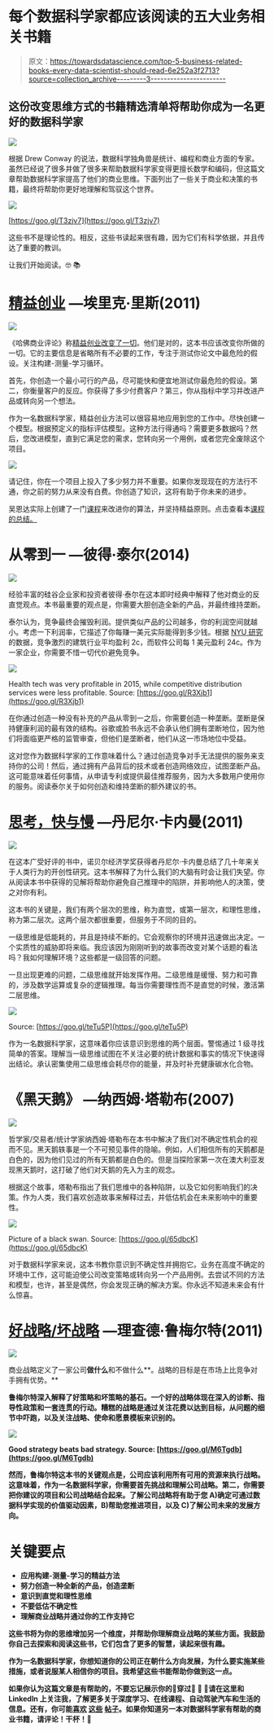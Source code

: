 # 每个数据科学家都应该阅读的五大业务相关书籍

> 原文：<https://towardsdatascience.com/top-5-business-related-books-every-data-scientist-should-read-6e252a3f2713?source=collection_archive---------3----------------------->

## 这份改变思维方式的书籍精选清单将帮助你成为一名更好的数据科学家

![](img/6efd3926abcd8cd7be45c38634c7a7b3.png)

根据 Drew Conway 的说法，数据科学独角兽是统计、编程和商业方面的专家。虽然已经说了很多并做了很多来帮助数据科学家变得更擅长数学和编码，但这篇文章帮助数据科学家提高了他们的商业思维。下面列出了一些关于商业和决策的书籍，最终将帮助你更好地理解和驾驭这个世界。

![](img/6b0a6dcbfa799eba248a706dd289ceae.png)

[https://goo.gl/T3zjv7](https://goo.gl/T3zjv7)

这些书不是理论性的。相反，这些书读起来很有趣，因为它们有科学依据，并且传达了重要的教训。

让我们开始阅读。🤓 📚

# [精益创业](https://www.amazon.com/Lean-Startup-Entrepreneurs-Continuous-Innovation/dp/0307887898/ref=sr_1_3?ie=UTF8&qid=1520063440&sr=8-3&keywords=lean+startup) —埃里克·里斯(2011)

![](img/0f3d9e0fbcc60446285c90048ee2105f.png)

《哈佛商业评论》称[精益创业改变了一切](https://hbr.org/2013/05/why-the-lean-start-up-changes-everything)。他们是对的，这本书应该改变你所做的一切。它的主要信息是省略所有不必要的工作，专注于测试你论文中最危险的假设。关注构建-测量-学习循环。

首先，你创造一个最小可行的产品，尽可能快和便宜地测试你最危险的假设。第二，你衡量客户的反应。你获得了多少付费客户？第三，你从指标中学习并改进产品或转向另一个想法。

作为一名数据科学家，精益创业方法可以很容易地应用到您的工作中。尽快创建一个模型。根据预定义的指标评估模型。这种方法行得通吗？需要更多数据吗？然后，您改进模型，直到它满足您的需求，您转向另一个用例，或者您完全废除这个项目。

![](img/7e52ee81cb5f82765cc5c07e04539d66.png)

请记住，你在一个项目上投入了多少努力并不重要。如果你发现现在的方法行不通，你之前的努力从来没有白费。你创造了知识，这将有助于你未来的进步。

吴恩达实际上创建了一门[课程](https://www.coursera.org/learn/machine-learning-projects)来改进你的算法，并坚持精益原则。点击查看本[课程的总结。](/structuring-your-machine-learning-project-course-summary-in-1-picture-and-22-nuggets-of-wisdom-95b051a6c9dd)

# 从零到一 —彼得·泰尔(2014)

![](img/0cf5ee7ba02582d36053480eae53af18.png)

经验丰富的硅谷企业家和投资者彼得·泰尔在这本即时经典中解释了他对商业的反直觉观点。本书最重要的观点是，你需要大胆创造全新的产品，并最终维持垄断。

泰尔认为，竞争最终会摧毁利润。提供类似产品的公司越多，你的利润空间就越小。考虑一下利润率，它描述了你每赚一美元实际能得到多少钱。根据 [NYU 研究](http://pages.stern.nyu.edu/~adamodar/New_Home_Page/datafile/margin.html)的数据，竞争激烈的建筑行业平均盈利 2c，而软件公司每 1 美元盈利 24c。作为一家企业，你需要不惜一切代价避免竞争。

![](img/0d806d589f02c30c3cf669ed8837e985.png)

Health tech was very profitable in 2015, while competitive distribution services were less profitable. Source: [https://goo.gl/R3Xjb1](https://goo.gl/R3Xjb1)

在你通过创造一种没有补充的产品从零到一之后，你需要创造一种垄断。垄断是保持健康利润的最有效的结构。谷歌或脸书永远不会承认他们拥有垄断地位，因为他们将面临更严格的监管审查，但他们是垄断者，他们从这一市场地位中受益。

这对您作为数据科学家的工作意味着什么？通过创造竞争对手无法提供的服务来支持你的公司！然后，通过拥有产品背后的技术或者创造网络效应，试图垄断产品。这可能意味着任何事情，从申请专利或提供最佳推荐服务，因为大多数用户使用你的服务。阅读泰尔关于如何创造和维持垄断的额外建议的书。

# [思考，快与慢](https://www.amazon.com/Thinking-Fast-Slow-Daniel-Kahneman/dp/0374533555/ref=sr_1_3?s=books&ie=UTF8&qid=1520065068&sr=1-3&keywords=thinking+fast+and+slow) —丹尼尔·卡内曼(2011)

![](img/70f15abf3405cc83169ad54ae8d86fa9.png)

在这本广受好评的书中，诺贝尔经济学奖获得者丹尼尔·卡内曼总结了几十年来关于人类行为的开创性研究。这本书解释了为什么我们的大脑有时会让我们失望。你从阅读本书中获得的见解将帮助你避免自己推理中的陷阱，并影响他人的决策，使之对你有利。

这本书的关键是，我们有两个层次的思维，称为直觉，或第一层次，和理性思维，称为第二层次。这两个层次都很重要，但服务于不同的目的。

一级思维是低能耗的，并且是持续不断的。它会观察你的环境并迅速做出决定。一个实质性的威胁即将来临。我应该因为刚刚听到的故事而改变对某个话题的看法吗？我如何理解环境？这些都是一级回答的问题。

一旦出现更难的问题，二级思维就开始发挥作用。二级思维是缓慢、努力和可靠的，涉及数学运算或复杂的逻辑推理。每当你需要理性而不是直觉的时候，激活第二层思维。

![](img/933f748613de77d682827946d14be551.png)

Source: [https://goo.gl/teTu5P](https://goo.gl/teTu5P)

作为一名数据科学家，这意味着你应该意识到思维的两个层面。警惕通过 1 级寻找简单的答案。理解当一级思维试图在不关注必要的统计数据和事实的情况下快速得出结论。承认密集使用二级思维会耗尽你的能量，并及时补充健康碳水化合物。

# 《黑天鹅》 —纳西姆·塔勒布(2007)

![](img/0778a24a0c8bbf8d21424ee3a5d6f8f1.png)

哲学家/交易者/统计学家纳西姆·塔勒布在本书中解决了我们对不确定性机会的视而不见。黑天鹅轶事是一个不可预见事件的隐喻。例如，人们相信所有的天鹅都是白色的，因为他们见过的所有天鹅都是白色的。但是当探险家第一次在澳大利亚发现黑天鹅时，这打破了他们对天鹅的先入为主的观念。

根据这个故事，塔勒布指出了我们思维中的各种陷阱，以及它如何影响我们的决策。作为人类，我们喜欢创造故事来解释过去，并低估机会在未来影响中的重要性。

![](img/7a1ba88f2ec5e6e5a0c8345eb08c2270.png)

Picture of a black swan. Source: [https://goo.gl/65dbcK](https://goo.gl/65dbcK)

对于数据科学家来说，这本书教你意识到不确定性并拥抱它。业务在高度不确定的环境中工作，这可能迫使公司改变策略或转向另一个产品用例。去尝试不同的方法和模型，也许，甚至是偶然，你会发现正确的解决方案。你永远不知道未来会有什么惊喜。

# [好战略/坏战略](https://www.amazon.com/Good-Strategy-Bad-difference-matters/dp/1781256179/ref=tmm_pap_swatch_0?_encoding=UTF8&qid=1520065115&sr=1-2) —理查德·鲁梅尔特(2011)

![](img/31ca35bfc4ca121213b879a372db1d5d.png)

商业战略定义了一家公司**做什么**和不做什么**。战略的目标是在市场上比竞争对手拥有优势。**

**鲁梅尔特深入解释了好策略和坏策略的基石。一个好的战略体现在深入的诊断、指导性政策和一套连贯的行动。糟糕的战略是通过关注花费以达到目标，从问题的细节中吓跑，以及关注战略、使命和愿景模板来识别的。**

**![](img/ab3c51974526f8e123360620dc33f097.png)**

**Good strategy beats bad strategy. Source: [https://goo.gl/M6Tgdb](https://goo.gl/M6Tgdb)**

**然而，鲁梅尔特这本书的关键观点是，公司应该利用所有可用的资源来执行战略。这意味着，作为一名数据科学家，你需要首先挑战和理解公司战略。第二，你需要把你建议的项目和公司战略结合起来。了解公司战略将有助于您 A)确定可通过数据科学实现的价值驱动因素，B)帮助您推进项目，以及 C)了解公司未来的发展方向。**

# **关键要点**

*   **应用构建-测量-学习的精益方法**
*   **努力创造一种全新的产品，创造垄断**
*   **意识到直觉和理性思维**
*   **不要低估不确定性**
*   **理解商业战略并通过你的工作支持它**

**这些书将为你的思维增加另一个维度，并帮助你理解商业战略的某些方面。我鼓励你自己去探索和阅读这些书，它们包含了更多的智慧，读起来很有趣。**

**作为一名数据科学家，你想知道你的公司正在朝什么方向发展，为什么要实施某些措施，或者说服某人相信你的项目。我希望这些书能帮助你做到这一点。**

**如果你认为这篇文章是有帮助的，不要忘记展示你的💛穿过👏 👏 👏请在这里和 LinkedIn 上关注我，了解更多关于深度学习、在线课程、自动驾驶汽车和生活的信息。还有，你可能[喜欢](/https-medium-com-janzawadzki-working-as-a-data-scientist-at-scout24-48b15286e1a) [这些](/convolutional-neural-networks-for-all-part-i-cdd282ee7947) [帖子](/structuring-your-machine-learning-project-course-summary-in-1-picture-and-22-nuggets-of-wisdom-95b051a6c9dd)。如果你知道另一本对数据科学家有帮助的商业书籍，请评论！干杯！🙇**